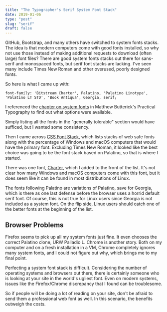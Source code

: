 ```yaml
---
title: "The Typographer's Serif System Font Stack"
date: 2019-01-06
type: "post"
slug: "serif"
draft: false
---
```


GitHub, Bootstrap, and many others have switched to system fonts stacks. The idea is that modern computers come with good fonts installed, so why not use those instead of making additional requests to download (often large) font files? There are good system fonts stacks out there for sans-serif and monospaced fonts, but serif font stacks are lacking. I've seen many include Times New Roman and other overused, poorly designed fonts.

So here is what I came up with:

```
font-family: 'Bitstream Charter', Palatino, 'Palatino Linotype', 'Palatino LT STD', 'Book Antiqua', Georgia, serif;
```

I referenced the [chapter on system fonts](https://practicaltypography.com/system-fonts.html) in Matthew Butterick's Practical Typography to find out what options were available.

Simply listing all the fonts in the "generally tolerable" section would have sufficed, but I wanted some consistency.

Then I came across [CSS Font Stack](https://www.cssfontstack.com/), which lists stacks of web safe fonts along with the percentage of Windows and macOS computers that would have the primary font. Excluding Times New Roman, it looked like the best choice was going to be the font stack based on Palatino, so that is where I started.

There was one font, [Charter](https://practicaltypography.com/charter.html), which I added to the front of the list. It's not clear how many Windows and macOS computers come with this font, but it does seem like it can be found in most distributions of Linux.

The fonts following Palatino are variations of Palatino, save for Georgia, which is there as one last defense before the browser uses a horrid default serif font. Of course, this is not true for Linux users since Georgia is not included as a system font. On the flip side, Linux users should catch one of the better fonts at the beginning of the list.

## Browser Problems

Firefox seems to pick up all my system fonts just fine. It even chooses the correct Palatino clone, URW Palladio L. Chrome is another story. Both on my computer and on a fresh installation in a VM, Chrome completely ignores many system fonts, and I could not figure out why, which brings me to my final point.

Perfecting a system font stack is difficult. Considering the number of operating systems and browsers out there, there is certainly someone who is looking at your site in the world's ugliest font. Even on modern systems, issues like the Firefox/Chrome discrepancy that I found can be troublesome.

So if people will be doing a lot of reading on your site, don't be afraid to send them a professional web font as well. In this scenario, the benefits outweigh the costs.